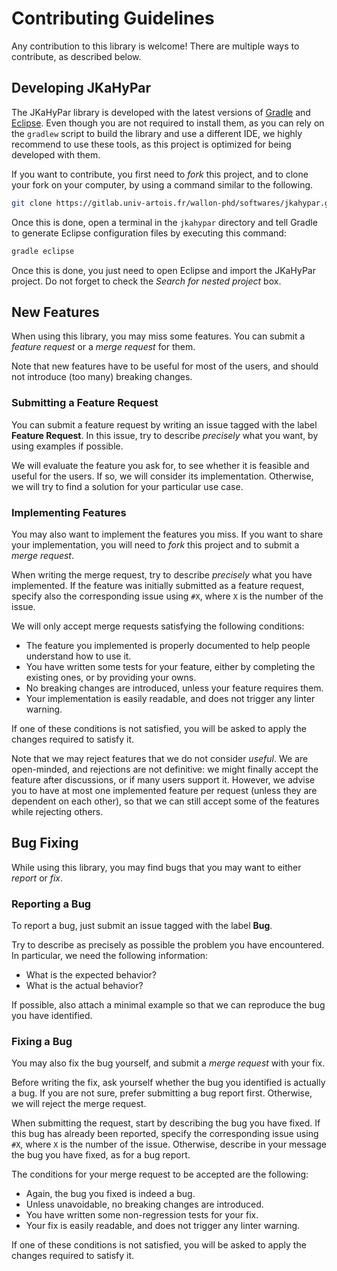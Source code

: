 # Contributing Guidelines

Any contribution to this library is welcome!
There are multiple ways to contribute, as described below.

## Developing JKaHyPar

The JKaHyPar library is developed with the latest versions of
[Gradle](https://gradle.org/) and [Eclipse](https://www.eclipse.org/).
Even though you are not required to install them, as you can rely on the
`gradlew` script to build the library and use a different IDE, we highly
recommend to use these tools, as this project is optimized for being developed
with them.

If you want to contribute, you first need to *fork* this project, and to clone
your fork on your computer, by using a command similar to the following.

```bash
git clone https://gitlab.univ-artois.fr/wallon-phd/softwares/jkahypar.git
```

Once this is done, open a terminal in the `jkahypar` directory and tell Gradle
to generate Eclipse configuration files by executing this command:

```bash
gradle eclipse
```

Once this is done, you just need to open Eclipse and import the JKaHyPar
project.
Do not forget to check the *Search for nested project* box.

## New Features

When using this library, you may miss some features.
You can submit a *feature request* or a *merge request* for them.

Note that new features have to be useful for most of the users, and should not
introduce (too many) breaking changes.

### Submitting a Feature Request

You can submit a feature request by writing an issue tagged with the label
**Feature Request**.
In this issue, try to describe *precisely* what you want, by using examples if
possible.

We will evaluate the feature you ask for, to see whether it is feasible and
useful for the users.
If so, we will consider its implementation.
Otherwise, we will try to find a solution for your particular use case.

### Implementing Features

You may also want to implement the features you miss.
If you want to share your implementation, you will need to *fork* this project
and to submit a *merge request*.

When writing the merge request, try to describe *precisely* what you have
implemented.
If the feature was initially submitted as a feature request, specify also the
corresponding issue using `#X`, where `X` is the number of the issue.

We will only accept merge requests satisfying the following conditions:

+ The feature you implemented is properly documented to help people understand
  how to use it.
+ You have written some tests for your feature, either by completing the
  existing ones, or by providing your owns.
+ No breaking changes are introduced, unless your feature requires them.
+ Your implementation is easily readable, and does not trigger any linter
  warning.

If one of these conditions is not satisfied, you will be asked to apply the
changes required to satisfy it.

Note that we may reject features that we do not consider *useful*.
We are open-minded, and rejections are not definitive: we might finally accept
the feature after discussions, or if many users support it.
However, we advise you to have at most one implemented feature per request
(unless they are dependent on each other), so that we can still accept some of
the features while rejecting others.

## Bug Fixing

While using this library, you may find bugs that you may want to either
*report* or *fix*.

### Reporting a Bug

To report a bug, just submit an issue tagged with the label **Bug**.

Try to describe as precisely as possible the problem you have encountered.
In particular, we need the following information:

+ What is the expected behavior?
+ What is the actual behavior?

If possible, also attach a minimal example so that we can reproduce the
bug you have identified.

### Fixing a Bug

You may also fix the bug yourself, and submit a *merge request* with your fix.

Before writing the fix, ask yourself whether the bug you identified is actually
a bug.
If you are not sure, prefer submitting a bug report first.
Otherwise, we will reject the merge request.

When submitting the request, start by describing the bug you have fixed.
If this bug has already been reported, specify the corresponding issue using
`#X`, where `X` is the number of the issue.
Otherwise, describe in your message the bug you have fixed, as for a bug
report.

The conditions for your merge request to be accepted are the following:

+ Again, the bug you fixed is indeed a bug.
+ Unless unavoidable, no breaking changes are introduced.
+ You have written some non-regression tests for your fix.
+ Your fix is easily readable, and does not trigger any linter warning.

If one of these conditions is not satisfied, you will be asked to apply the
changes required to satisfy it.
